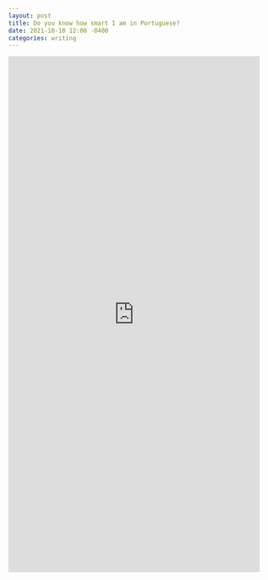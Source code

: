 ```yaml
---
layout: post
title: Do you know how smart I am in Portuguese?
date: 2021-10-10 12:00 -0400
categories: writing
---
```

<iframe src="https://www.linkedin.com/embed/feed/update/urn:li:share:6853333112810815488" height="1035" width="504" frameborder="0" allowfullscreen="" title="Embedded post"></iframe>
